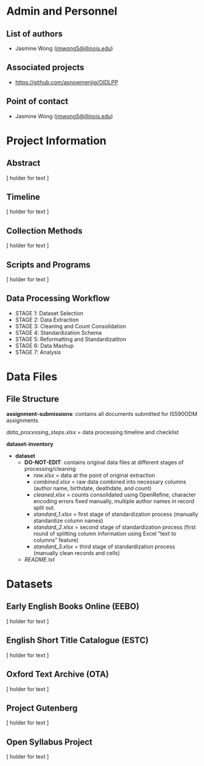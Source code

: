 # Admin and Personnel
## List of authors
* Jasmine Wong (jmwong5@illinois.edu)



## Associated projects
* https://github.com/asnowmenjig/OIDLPP



## Point of contact
* Jasmine Wong (jmwong5@illinois.edu)




# Project Information
## Abstract
[ holder for text ]



## Timeline
[ holder for text ]



## Collection Methods
[ holder for text ]



## Scripts and Programs
[ holder for text ]



## Data Processing Workflow
- STAGE 1: Dataset Selection
- STAGE 2: Data Extraction
- STAGE 3: Cleaning and Count Consolidation
- STAGE 4: Standardization Schema
- STAGE 5: Reformatting and Standardizatiton
- STAGE 6: Data Mashup
- STAGE 7: Analysis




# Data Files
## File Structure
**assignment-submissions**: contains all documents submitted for IS590ODM assignments

*data_processing_steps.xlsx* = data processing timeline and checklist

**dataset-inventory**

- **dataset**
  - **DO-NOT-EDIT**: contains original data files at different stages of processing/cleaning
    - *raw.xlsx* = data at the point of original extraction
    - *combined.xlsx* = raw data combined into necessary columns (author name, birthdate, deathdate, and count)
    - *cleaned.xlsx* = counts consolidated using OpenRefine, character encoding errors fixed manually, multiple author names in record split out.
    - *standard_1.xlsx* = first stage of standardization process (manually standardize column names)
    - *standard_2.xlsx* = second stage of standardization process (first round of splitting column information using Excel “text to columns” feature)
    - *standard_3.xlsx* = third stage of standardization process (manually clean records and cells)
  - *README.txt*




# Datasets
## Early English Books Online (EEBO)

[ holder for text ]



## English Short Title Catalogue (ESTC)

[ holder for text ]



## Oxford Text Archive (OTA)

[ holder for text ]



## Project Gutenberg

[ holder for text ]



## Open Syllabus Project

[ holder for text ]